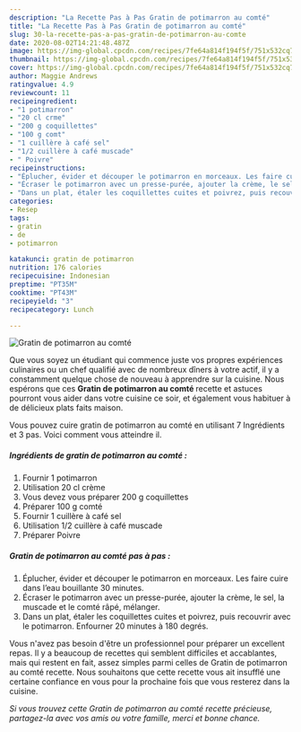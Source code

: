 ```yaml
---
description: "La Recette Pas à Pas Gratin de potimarron au comté"
title: "La Recette Pas à Pas Gratin de potimarron au comté"
slug: 30-la-recette-pas-a-pas-gratin-de-potimarron-au-comte
date: 2020-08-02T14:21:48.487Z
image: https://img-global.cpcdn.com/recipes/7fe64a814f194f5f/751x532cq70/gratin-de-potimarron-au-comte-photo-principale-de-la-recette.jpg
thumbnail: https://img-global.cpcdn.com/recipes/7fe64a814f194f5f/751x532cq70/gratin-de-potimarron-au-comte-photo-principale-de-la-recette.jpg
cover: https://img-global.cpcdn.com/recipes/7fe64a814f194f5f/751x532cq70/gratin-de-potimarron-au-comte-photo-principale-de-la-recette.jpg
author: Maggie Andrews
ratingvalue: 4.9
reviewcount: 11
recipeingredient:
- "1 potimarron"
- "20 cl crme"
- "200 g coquillettes"
- "100 g comt"
- "1 cuillère à café sel"
- "1/2 cuillère à café muscade"
- " Poivre"
recipeinstructions:
- "Éplucher, évider et découper le potimarron en morceaux. Les faire cuire dans l’eau bouillante 30 minutes."
- "Écraser le potimarron avec un presse-purée, ajouter la crème, le sel, la muscade et le comté râpé, mélanger."
- "Dans un plat, étaler les coquillettes cuites et poivrez, puis recouvrir avec le potimarron. Enfourner 20 minutes à 180 degrés."
categories:
- Resep
tags:
- gratin
- de
- potimarron

katakunci: gratin de potimarron 
nutrition: 176 calories
recipecuisine: Indonesian
preptime: "PT35M"
cooktime: "PT43M"
recipeyield: "3"
recipecategory: Lunch

---
```



![Gratin de potimarron au comté](https://img-global.cpcdn.com/recipes/7fe64a814f194f5f/751x532cq70/gratin-de-potimarron-au-comte-photo-principale-de-la-recette.jpg)

Que vous soyez un étudiant qui commence juste vos propres expériences culinaires ou un chef qualifié avec de nombreux dîners à votre actif, il y a constamment quelque chose de nouveau à apprendre sur la cuisine. Nous espérons que ces <strong> Gratin de potimarron au comté </strong> recette et astuces pourront vous aider dans votre cuisine ce soir, et également vous habituer à de délicieux plats faits maison.

<!--inarticleads1-->

Vous pouvez cuire gratin de potimarron au comté en utilisant 7 Ingrédients et 3 pas. Voici comment vous atteindre il.

##### Ingrédients de gratin de potimarron au comté :

1. Fournir 1 potimarron
1. Utilisation 20 cl crème
1. Vous devez vous préparer 200 g coquillettes
1. Préparer 100 g comté
1. Fournir 1 cuillère à café sel
1. Utilisation 1/2 cuillère à café muscade
1. Préparer  Poivre




<!--inarticleads2-->

##### Gratin de potimarron au comté pas à pas :

1. Éplucher, évider et découper le potimarron en morceaux. Les faire cuire dans l’eau bouillante 30 minutes.
1. Écraser le potimarron avec un presse-purée, ajouter la crème, le sel, la muscade et le comté râpé, mélanger.
1. Dans un plat, étaler les coquillettes cuites et poivrez, puis recouvrir avec le potimarron. Enfourner 20 minutes à 180 degrés.




<!--inarticleads1-->

<p>
Vous n'avez pas besoin d'être un professionnel pour préparer un excellent repas. Il y a beaucoup de recettes qui semblent difficiles et accablantes, mais qui restent en fait, assez simples parmi celles de Gratin de potimarron au comté recette. Nous souhaitons que cette recette vous ait insufflé une certaine confiance en vous pour la prochaine fois que vous resterez dans la cuisine.
</p>

<p>
<i>Si vous trouvez cette Gratin de potimarron au comté recette précieuse, partagez-la avec vos amis ou votre famille, merci et bonne chance.</i>
</p>
